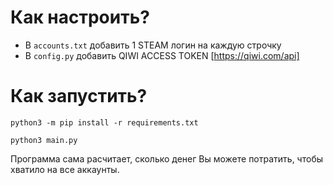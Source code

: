 # Как настроить?
- В ```accounts.txt``` добавить 1 STEAM логин на каждую строчку
- В ```config.py``` добавить QIWI ACCESS TOKEN [https://qiwi.com/api]

# Как запустить?
`python3 -m pip install -r requirements.txt`

`python3 main.py`

Программа сама расчитает, сколько денег Вы можете потратить, чтобы хватило на все аккаунты.